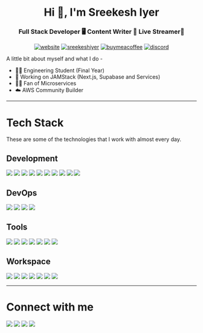 <h1 align="center">Hi 👋, I'm Sreekesh Iyer</h1>
<h3 align="center">Full Stack Developer 🖥️ Content Writer 📓 Live Streamer📡</h3>

<p align="center"> 
<a href="https://www.sreekeshiyer.live/" target="_blank"><img src="https://img.shields.io/website-up-down-green-red/http/monip.org.svg" alt="website" /></a> 
<a href="https://blog.sreekesh.live/" target="_blank"><img src="https://img.shields.io/badge/Hashnode-2962FF?style=for-the-badge&logo=hashnode&logoColor=white" alt="sreekeshiyer" /></a>
</a> <a href="https://www.buymeacoffee.com/sreekeshiyer" target="_blank"><img src="https://img.shields.io/badge/Buy_Me_A_Coffee-FFDD00?style=for-the-badge&logo=buy-me-a-coffee&logoColor=black" alt="buymeacoffee" /></a>
</a> <a href="https://discord.gg/FrqVVvbxnm" target="_blank"><img src="https://img.shields.io/badge/Discord-7289DA?style=for-the-badge&logo=discord&logoColor=white" alt="discord" /></a>

</p>

A little bit about myself and what I do - 
- 🧑‍🎓 Engineering Student (Final Year)
- 🚀 Working on JAMStack (Next.js, Supabase and Services)
- 🧑‍🔧 Fan of Microservices
- ☁️ AWS Community Builder

---

# Tech Stack

These are some of the technologies that I work with almost every day.

## Development

![](https://img.shields.io/badge/React-20232A?style=for-the-badge&logo=react&logoColor=61DAFB)
![](https://img.shields.io/badge/Python-3776AB?style=for-the-badge&logo=python&logoColor=white)
![](https://img.shields.io/badge/Node.js-43853D?style=for-the-badge&logo=node.js&logoColor=white)
![](https://img.shields.io/badge/TypeScript-007ACC?style=for-the-badge&logo=typescript&logoColor=white)
![](https://img.shields.io/badge/Tailwind_CSS-38B2AC?style=for-the-badge&logo=tailwind-css&logoColor=white)
![](https://img.shields.io/badge/Flask-000000?style=for-the-badge&logo=flask&logoColor=white)
![](https://img.shields.io/badge/Flutter-02569B?style=for-the-badge&logo=flutter&logoColor=white)
![](https://img.shields.io/badge/PostgreSQL-316192?style=for-the-badge&logo=postgresql&logoColor=white)
![](https://img.shields.io/badge/Netlify-00C7B7?style=for-the-badge&logo=netlify&logoColor=white)
![](https://img.shields.io/badge/Supabase-181818?style=for-the-badge&logo=supabase&logoColor=white)



## DevOps

![](https://img.shields.io/badge/Amazon_AWS-232F3E?style=for-the-badge&logo=amazon-aws&logoColor=white)
![](https://img.shields.io/badge/Vercel-000000?style=for-the-badge&logo=vercel&logoColor=white)
![](https://img.shields.io/badge/Jenkins-D24939?style=for-the-badge&logo=Jenkins&logoColor=white)
![](https://img.shields.io/badge/GitHub-100000?style=for-the-badge&logo=github&logoColor=white)

## Tools


![](https://img.shields.io/badge/Pop!_OS-48B9C7?style=for-the-badge&logo=Pop!_OS&logoColor=white)
![](https://img.shields.io/badge/Ubuntu-E95420?style=for-the-badge&logo=ubuntu&logoColor=white)
![](https://img.shields.io/badge/Kali_Linux-557C94?style=for-the-badge&logo=kali-linux&logoColor=white)
![](https://img.shields.io/badge/Visual_Studio_Code-0078D4?style=for-the-badge&logo=visual%20studio%20code&logoColor=white)
![](https://img.shields.io/badge/prettier-1A2C34?style=for-the-badge&logo=prettier&logoColor=F7BA3E)
![](https://img.shields.io/badge/Gitpod-000000?style=for-the-badge&logo=gitpod&logoColor=#FFAE33)
![](https://img.shields.io/badge/Canva-%2300C4CC.svg?&style=for-the-badge&logo=Canva&logoColor=white)

## Workspace


![](https://img.shields.io/badge/Intel-Core_i5_10th-0071C5?style=for-the-badge&logo=intel&logoColor=white)
![](https://img.shields.io/badge/Windows-0078D6?style=for-the-badge&logo=windows&logoColor=white)
![](https://img.shields.io/badge/powershell-5391FE?style=for-the-badge&logo=powershell&logoColor=white)
![](https://img.shields.io/badge/windows%20terminal-4D4D4D?style=for-the-badge&logo=windows%20terminal&logoColor=white)
![](https://img.shields.io/badge/Brave-FF1B2D?style=for-the-badge&logo=Brave&logoColor=white)
![](https://img.shields.io/badge/Xbox-107C10?style=for-the-badge&logo=xbox&logoColor=white)
![](https://img.shields.io/badge/apple%20music-F34E68?style=for-the-badge&logo=apple%20music&logoColor=white)

---

# Connect with me

[![](https://img.shields.io/badge/LinkedIn-0077B5?style=for-the-badge&logo=linkedin&logoColor=white)](https://linkedin.com/sreekeshiyer)
[![](https://img.shields.io/badge/Instagram-E4405F?style=for-the-badge&logo=instagram&logoColor=white)](https://instagram.com/sreekeshiyer)
[![](https://img.shields.io/badge/-LeetCode-FFA116?style=for-the-badge&logo=LeetCode&logoColor=black)](https://leetcode.com/sreekeshiyer)
[![](https://img.shields.io/badge/-Hackerrank-2EC866?style=for-the-badge&logo=HackerRank&logoColor=white)](https://www.hackerrank.com/sreekeshiyer)

